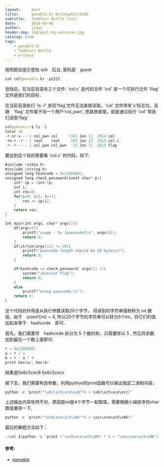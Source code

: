 ```yaml
---
layout:     post
title:      pwnable.kr WriteupSeries02 
subtitle:   Toddlers Bottle [col]
date:       2016-04-06
author:     jiayy
header-img: img/post-bg-universe.jpg
catalog: true
tags:
    - pwnable.kr
    - Toddlers Bottle
    - writeup
---
```


按照题目提示登陆 ssh　后台, 密码是　guest

```swift
ssh col@pwnable.kr -p2222
```
登陆后，在当前目录有三个文件: 
'col.c' 是代码文件
'col' 是一个可执行文件
'flag' 文件是我们的目标．

在当前目录执行 'ls -l' 
发现'flag'文件无法直接读取，'col' 文件带有's'标志位，且跟　'flag' 文件属于同一个用户'col_pwn', 思路很直接，就是通过执行 'col' 帮我们读取'flag'

```swift
col@ubuntu:~$ ls -l
total 16
-r-sr-x--- 1 col_pwn col     7341 Jun 11  2014 col
-rw-r--r-- 1 root    root     555 Jun 12  2014 col.c
-r--r----- 1 col_pwn col_pwn   52 Jun 11  2014 flag
```

要达到这个目的需要看 'col.c' 的代码，如下:

```swift
#include <stdio.h>
#include <string.h>
unsigned long hashcode = 0x21DD09EC;
unsigned long check_password(const char* p){
	int* ip = (int*)p;
	int i;
	int res=0;
	for(i=0; i<5; i++){
		res += ip[i];
	}
	return res;
}

int main(int argc, char* argv[]){
	if(argc<2){
		printf("usage : %s [passcode]\n", argv[0]);
		return 0;
	}
	if(strlen(argv[1]) != 20){
		printf("passcode length should be 20 bytes\n");
		return 0;
	}

	if(hashcode == check_password( argv[1] )){
		system("/bin/cat flag");
		return 0;
	}
	else
		printf("wrong passcode.\n");
	return 0;
}
```

这个代码的作用是从执行参数读取20个字节，
将读到的字符串强制转为 int 数组，由于　sizeof(int) = 4, 
所以20个字节的字符串可以转为5个int，将它们的值加起来等于　hashcode　即可．

首先，我们需要将　hashcode 拆分为 5 个数的和，只需要除以 5 , 然后将余数
加到最后一个数上面即可．

```swift
r = 0x21DD09EC
a = r / 5
b = r - a * 4
print hex(a), hex(b)
```

结果是0x6c5cec8 0x6c5cecc

接下去，我们需要构造参数，利用python的print函数可以输出指定二进制内容，

```swift
python -c 'print("\x6c\xc5\xce\xc8"*4 + \x6c\xc5\xce\xcc)'
```
上述输出内容依然不对，原因是int是4个字节一起取值，需要根据小端排序将char数组重排一下,

```swift
python -c 'print("\xc8\xce\xc5\x06"*4 + \xcc\xce\xc5\x06)'
```

最后的解题方法如下：

```swift
./col $(python -c 'print ("\xc8\xce\xc5\x06" * 4 + "\xcc\xce\xc5\x06")')
```

#### 参考:

- [pwnable](http://pwnable.kr/play.php)
